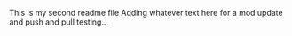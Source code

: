 This is my second readme file
Adding whatever text here for a mod update and push and pull testing...
